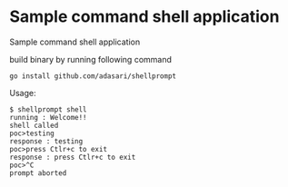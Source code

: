 <h1>Sample command shell application</h1>
Sample command shell application

build binary by running following command 

```
go install github.com/adasari/shellprompt
```

Usage:

```
$ shellprompt shell
running : Welcome!!
shell called
poc>testing
response : testing
poc>press Ctlr+c to exit
response : press Ctlr+c to exit
poc>^C
prompt aborted
```
